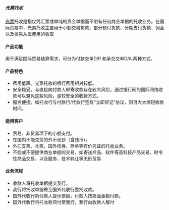 ##### 光票托收
[光票](/doc/BillOfExchange.md)托收是指仅凭汇票或单纯的资金单据而不附有任何商业单据的托收业务。在国际贸易中，光票托收主要用于小额交易货款、部分预付货款、分期支付货款、佣金以及贸易从属费用的收取<br>
#### 产品功能
用于满足国际贸易结算需求，可分为付款交单D/P.和承兑交单D/A.两种方式。
#### 产品特色
* 费用低廉。光票托收的银行费用相对较低。
* 安全稳妥。与直接向付款人邮寄收款存在较大风险，通过银行间的国际网络收款可以避免这些风险，是较安全的收款方式。
* 服务便捷。如托收行与付款行/代收行签有“立即贷记”协议，则可大大缩短收款时间。
#### 适用客户
* 贸易、非贸易项下的小额支付。
* 在国内不能兑换的外币现钞（含残币）。
* 外汇支票、本票，国外债券、存单等有价凭证的托收业务。
* 不能或不便提供商业单据的交易，如寄送样品、软件等高科技产品交易、时令性商品交易，以及服务、技术转让等无形贸易
#### 业务流程
* 收款人将托收单据提交我行。
* 我行将托收单据寄至国外代收行委托收款。
* 国外代收行向付款人提示票据，付款人按票面金额付款。
* 国外代收行将托收款项付至我行，我行向收款人解付
